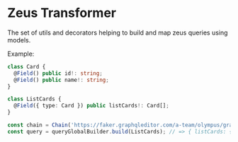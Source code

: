 # Zeus Transformer

The set of utils and decorators helping to build and map zeus queries using models.

Example:

```typescript
class Card {
  @Field() public id!: string;
  @Field() public name!: string;
}

class ListCards {
  @Field({ type: Card }) public listCards!: Card[];
}

const chain = Chain('https://faker.graphqleditor.com/a-team/olympus/graphql');
const query = queryGlobalBuilder.build(ListCards); // => { listCards: { id: true, name: true } }
```
